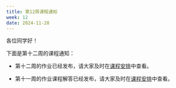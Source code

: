 ```yaml
---
title: 第12周课程通知
week: 12
date: 2024-11-28
---
```


各位同学好！

下面是第十二周的课程通知：

- 第十二周的作业已经发布，请大家及时在[课程安排](../schedule)中查看。

- 第十一周的作业课程解答已经发布，请大家及时在[课程安排](../schedule)中查看。



